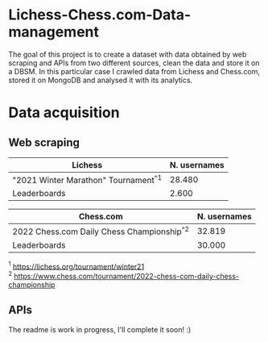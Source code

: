 # Lichess-Chess.com-Data-management

The goal of this project is to create a dataset with data obtained by web scraping and APIs from two different sources, clean the data and store it on a DBSM. 
In this particular case I crawled data from Lichess and Chess.com, stored it on MongoDB and analysed it with its analytics. 

# Data acquisition
## Web scraping
|Lichess    | N. usernames |
|--------------|----|
  | "2021 Winter Marathon" Tournament<sup>^1</sup>     | 28.480            |
|Leaderboards    |2.600           |

|Chess.com     | N. usernames |
|--------------|----|
| 2022 Chess.com Daily Chess Championship<sup>^2</sup>     |32.819             |
|Leaderboards    |30.000           |

$^1$ https://lichess.org/tournament/winter21   <br>
$^2$ https://www.chess.com/tournament/2022-chess-com-daily-chess-championship
## APIs






The readme is work in progress, I'll complete it soon! :)

